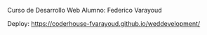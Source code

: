 Curso de Desarrollo Web
Alumno: Federico Varayoud

Deploy: https://coderhouse-fvarayoud.github.io/weddevelopment/
